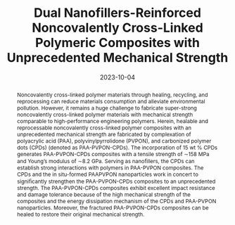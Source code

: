 ---
title: "Dual Nanofillers-Reinforced Noncovalently Cross-Linked Polymeric Composites with Unprecedented Mechanical Strength"
authors:
- Ni An
- 朱有亮
- Xiaohan Wang
- Yixuan Li
- Junjun Liu
- Xu Fang
- Zhongyuan Lu
- Bai Yang
- Junqi Sun
date: "2023-10-04"
doi: "10.31635/ccschem.022.202202496"
publish_types: ["期刊文章"]
publication: "CCS Chemistry"
publication_short: "CCS Chem"
abstract: "Noncovalently cross-linked polymer materials through healing,  recycling, and reprocessing can reduce materials consumption and  alleviate environmental pollution. However, it remains a huge challenge  to fabricate super-strong noncovalently cross-linked polymer materials  with mechanical strength comparable to high-performance engineering  polymers. Herein, healable and reprocessable noncovalently cross-linked  polymer composites with an unprecedented mechanical strength are  fabricated by complexation of polyacrylic acid (PAA),  polyvinylpyrrolidone (PVPON), and carbonized polymer dots (CPDs)  (denoted as PAA-PVPON-CPDs). The incorporation of 15 wt % CPDs generates  PAA-PVPON-CPDs composites with a tensile strength of ∼158 MPa and  Young’s modulus of ∼8.2 GPa. Serving as nanoﬁllers, the CPDs can  establish strong interactions with polymers in PAA-PVPON composites. The  CPDs and the in situ-formed PAAPVPON nanoparticles work in concert to  signiﬁcantly strengthen the PAA-PVPON-CPDs composites to an  unprecedented strength. The PAA-PVPON-CPDs composites exhibit excellent  impact resistance and damage tolerance because of the high mechanical  strength of the composites and the energy dissipation mechanism of the  CPDs and PAA-PVPON nanoparticles. Moreover, the fractured PAA-PVPON-CPDs  composites can be healed to restore their original mechanical strength."
url_pdf: "http://www.chinesechemsoc.org/doi/10.31635/ccschem.022.202202496"
---